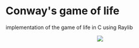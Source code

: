 # Conway's game of life
implementation of the game of life in C using Raylib
<p align="center"><img src="https://github.com/martha889/game-of-life-c/blob/main/demo.gif"/></p>

